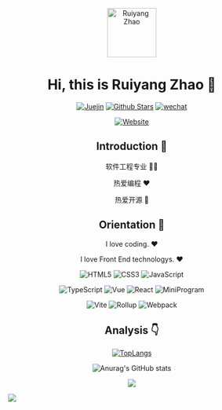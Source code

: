 <div align=center>

<img alt="Ruiyang Zhao" src="./assets/avatar.png" width=100 />

# Hi, this is Ruiyang Zhao :wave:

<p>

[![Juejin](https://img.shields.io/badge/juejin-%E5%A4%AA%E9%99%BD-blue)](https://juejin.cn/user/1389402371927598)
[![Github Stars](https://img.shields.io/github/stars/syy11cn?color=faf408&label=github%20stars&logo=github)](https://github.com/coderzry)
[![wechat](https://img.shields.io/badge/wechat%EF%BC%9A-codezry-brightgreen)](https://coderzry.github.io/docs)

</p>

<p>

[![Website](https://img.shields.io/badge/personal%20website-coderzry.cn-b860ff?logo=html5&logoColor=white&labelColor=red)](https://coderzry.github.io/docs)

</p>

## Introduction :raised_hands:

软件工程专业 :man_technologist:

热爱编程 :heart:

热爱开源 :eyes:

## Orientation :dart:

I love coding. :heart:

I love Front End technologys. :heart:

<p>

![HTML5](https://img.shields.io/badge/-HTML5-red?logo=html5&logoColor=white)
![CSS3](https://img.shields.io/badge/-CSS3-blue?logo=css3&logoColor=white)
![JavaScript](https://img.shields.io/badge/-JavaScript-yellow?logo=javascript&logoColor=white)

</p>

<p>

![TypeScript](https://img.shields.io/badge/-TypeScript-blue?logo=typescript&logoColor=white)
![Vue](https://img.shields.io/badge/-Vue-34495e?logo=vue.js)
![React](https://img.shields.io/badge/-React-282c34?logo=react)
![MiniProgram](https://img.shields.io/badge/-MiniProgram-07c160?logo=wechat&logoColor=white)

</p>

<p>

![Vite](https://img.shields.io/badge/-Vite-646cff?logo=vite&logoColor=white)
![Rollup](https://img.shields.io/badge/-Rollup-ef3335?logo=rollup.js&logoColor=white)
![Webpack](https://img.shields.io/badge/-Webpack-1a6bac?logo=webpack)

</p>

## Analysis :point_down:

[![TopLangs](https://github-readme-stats.vercel.app/api/top-langs/?username=anuraghazra&layout=compact)](https://github.com/anuraghazra/github-readme-stats)

![Anurag's GitHub stats](https://github-readme-stats.vercel.app/api?username=coderzry&show_icons=true&bg_color=30,e96443,904e95&title_color=fff&text_color=fff)

![](https://github-profile-trophy.vercel.app/?username=coderzry&theme=flat&column=7&margin-w=10)

</div>

![](https://hit.yhype.me/github/profile?user_id=57290456)
